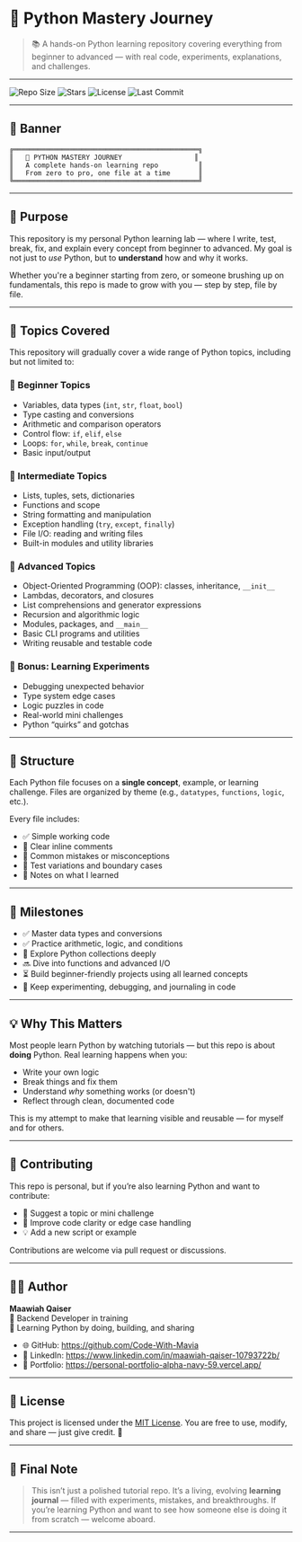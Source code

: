 # 🐍 Python Mastery Journey

> 📚 A hands-on Python learning repository covering everything from beginner to advanced — with real code, experiments, explanations, and challenges.

---

![Repo Size](https://img.shields.io/github/repo-size/Code-With-Mavia/python-mastery-journey?style=flat-square&cacheSeconds=5)
![Stars](https://img.shields.io/github/stars/Code-With-Mavia/python-mastery-journey?style=flat-square&cacheSeconds=5)
![License](https://img.shields.io/github/license/Code-With-Mavia/python-mastery-journey?style=flat-square&cacheSeconds=5)
![Last Commit](https://img.shields.io/github/last-commit/Code-With-Mavia/python-mastery-journey?style=flat-square&cacheSeconds=5)




---

## 🎨 Banner

```text
╔══════════════════════════════════════════════╗
║   🐍 PYTHON MASTERY JOURNEY                  ║
║   A complete hands-on learning repo          ║
║   From zero to pro, one file at a time       ║
╚══════════════════════════════════════════════╝
````

---

## 🎯 Purpose

This repository is my personal Python learning lab — where I write, test, break, fix, and explain every concept from beginner to advanced. My goal is not just to *use* Python, but to **understand** how and why it works.

Whether you're a beginner starting from zero, or someone brushing up on fundamentals, this repo is made to grow with you — step by step, file by file.

---

## 🧠 Topics Covered

This repository will gradually cover a wide range of Python topics, including but not limited to:

### 👶 Beginner Topics

* Variables, data types (`int`, `str`, `float`, `bool`)
* Type casting and conversions
* Arithmetic and comparison operators
* Control flow: `if`, `elif`, `else`
* Loops: `for`, `while`, `break`, `continue`
* Basic input/output

### 🧰 Intermediate Topics

* Lists, tuples, sets, dictionaries
* Functions and scope
* String formatting and manipulation
* Exception handling (`try`, `except`, `finally`)
* File I/O: reading and writing files
* Built-in modules and utility libraries

### 🧱 Advanced Topics

* Object-Oriented Programming (OOP): classes, inheritance, `__init__`
* Lambdas, decorators, and closures
* List comprehensions and generator expressions
* Recursion and algorithmic logic
* Modules, packages, and `__main__`
* Basic CLI programs and utilities
* Writing reusable and testable code

### 🧪 Bonus: Learning Experiments

* Debugging unexpected behavior
* Type system edge cases
* Logic puzzles in code
* Real-world mini challenges
* Python “quirks” and gotchas

---

## 📂 Structure

Each Python file focuses on a **single concept**, example, or learning challenge. Files are organized by theme (e.g., `datatypes`, `functions`, `logic`, etc.).

Every file includes:

* ✅ Simple working code
* 💬 Clear inline comments
* 🚫 Common mistakes or misconceptions
* 🧪 Test variations and boundary cases
* 🔎 Notes on what I learned

---

## 📌 Milestones

* ✅ Master data types and conversions
* ✅ Practice arithmetic, logic, and conditions
* 🔄 Explore Python collections deeply
* 🔜 Dive into functions and advanced I/O
* ⏳ Build beginner-friendly projects using all learned concepts
* 🧠 Keep experimenting, debugging, and journaling in code

---

## 💡 Why This Matters

Most people learn Python by watching tutorials — but this repo is about **doing** Python. Real learning happens when you:

* Write your own logic
* Break things and fix them
* Understand *why* something works (or doesn't)
* Reflect through clean, documented code

This is my attempt to make that learning visible and reusable — for myself and for others.

---

## 🤝 Contributing

This repo is personal, but if you’re also learning Python and want to contribute:

* 🧪 Suggest a topic or mini challenge
* 📝 Improve code clarity or edge case handling
* 💡 Add a new script or example

Contributions are welcome via pull request or discussions.


---

## 🧑‍💻 Author

**Maawiah Qaiser**  
🎯 Backend Developer in training  
🚀 Learning Python by doing, building, and sharing  

- 🌐 GitHub: https://github.com/Code-With-Mavia
- 💼 LinkedIn: https://www.linkedin.com/in/maawiah-qaiser-10793722b/
- 🧭 Portfolio: https://personal-portfolio-alpha-navy-59.vercel.app/


---

## 📄 License

This project is licensed under the [MIT License](LICENSE).
You are free to use, modify, and share — just give credit. 🙏

---

## 💬 Final Note

> This isn’t just a polished tutorial repo.
> It’s a living, evolving **learning journal** — filled with experiments, mistakes, and breakthroughs.
> If you’re learning Python and want to see how someone else is doing it from scratch — welcome aboard.

---
